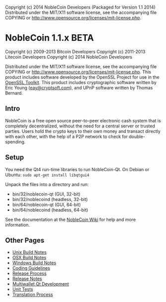 Copyright (c) 2014 NobleCoin Developers (Packaged for Version 1.1 2014)
Distributed under the MIT/X11 software license, see the accompanying file COPYING or http://www.opensource.org/licenses/mit-license.php.

NobleCoin 1.1.x BETA
====================

Copyright (c) 2009-2013 Bitcoin Developers
Copyright (c) 2011-2013 Litecoin Developers
Copyright (c) 2014 NobleCoin Developers

Distributed under the MIT/X11 software license, see the accompanying
file COPYING or http://www.opensource.org/licenses/mit-license.php.
This product includes software developed by the OpenSSL Project for use in the [OpenSSL Toolkit](http://www.openssl.org/). This product includes
cryptographic software written by Eric Young ([eay@cryptsoft.com](mailto:eay@cryptsoft.com)), and UPnP software written by Thomas Bernard.


Intro
---------------------
NobleCoin is a free open source peer-to-peer electronic cash system that is
completely decentralized, without the need for a central server or trusted
parties.  Users hold the crypto keys to their own money and transact directly
with each other, with the help of a P2P network to check for double-spending.


Setup
---------------------
You need the Qt4 run-time libraries to run NobleCoin-Qt. On Debian or Ubuntu:
	`sudo apt-get install libqtgui4`

Unpack the files into a directory and run:

- bin/32/noblecoin-qt (GUI, 32-bit)
- bin/32/noblecoind (headless, 32-bit)
- bin/64/noblecoin-qt (GUI, 64-bit)
- bin/64/noblecoind (headless, 64-bit) 

See the documentation at the [NobleCoin Wiki](http://noblecoin.info)
for help and more information.


Other Pages
---------------------
- [Unix Build Notes](build-unix.md)
- [OSX Build Notes](build-osx.md)
- [Windows Build Notes](build-msw.md)
- [Coding Guidelines](coding.md)
- [Release Process](release-process.md)
- [Release Notes](release-notes.md)
- [Multiwallet Qt Development](multiwallet-qt.md)
- [Unit Tests](unit-tests.md)
- [Translation Process](translation_process.md)
